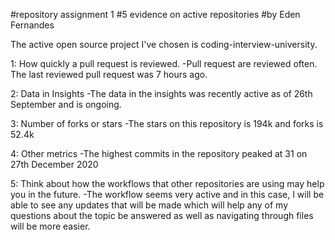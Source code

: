 #repository assignment 1
#5 evidence on active repositories
#by Eden Fernandes

The active open source project I've chosen is coding-interview-university.

1: How quickly a pull request is reviewed.
-Pull request are reviewed often. The last reviewed pull request was 7 hours ago.

2: Data in Insights
-The data in the insights was recently active as of 26th September and is ongoing.

3: Number of forks or stars
-The stars on this repository is 194k and forks is 52.4k

4: Other metrics
-The highest commits in the repository peaked at 31 on 27th December 2020

5: Think about how the workflows that other repositories are using may help you in the future.
-The workflow seems very active and in this case, I will be able to see any updates that will be made which will help any of my questions about the topic be answered as well as navigating through files will be more easier.

